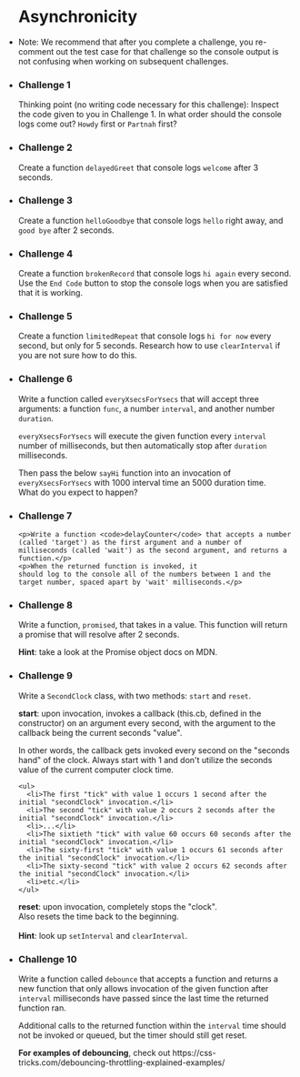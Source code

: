 <ul id="instruct">
      <h1>Asynchronicity</h1>

<li>

Note: We recommend that after you complete a challenge, you re-comment out the test case for that challenge so the console output is not confusing when working on subsequent challenges.

</li>

<li>

  <h3>Challenge 1</h3>

Thinking point (no writing code necessary for this challenge): Inspect the code given to you in Challenge 1. In what order should the console logs come out? <code>Howdy</code> first or <code>Partnah</code> first?

</li>

<li>

  <h3>Challenge 2</h3>

Create a function <code>delayedGreet</code> that console logs <code>welcome</code> after 3 seconds.

</li>

<li>

  <h3>Challenge 3</h3>

Create a function <code>helloGoodbye</code> that console logs <code>hello</code> right away, and <code>good bye</code> after 2 seconds.

</li>

<li>

  <h3>Challenge 4</h3>

Create a function <code>brokenRecord</code> that console logs <code>hi again</code> every second. Use the <code>End Code</code> button to stop the console logs when you are satisfied that it is working.

</li>

<li>

  <h3>Challenge 5</h3>

Create a function <code>limitedRepeat</code> that console logs <code>hi for now</code> every second, but only for 5 seconds. Research how to use <code>clearInterval</code> if you are not sure how to do this.

</li>

<li>

  <h3>Challenge 6</h3>

  <p>Write a function called <code>everyXsecsForYsecs</code> that will accept three arguments: a function <code>func</code>, a number <code>interval</code>, and another number <code>duration</code>.</p>
  <p><code>everyXsecsForYsecs</code> will execute the given function every <code>interval</code> number of milliseconds, but then automatically stop after <code>duration</code> milliseconds.</p>
  <p>Then pass the below <code>sayHi</code> function into an invocation of <code>everyXsecsForYsecs</code> with 1000 interval time an 5000 duration time.<br>What do you expect to happen?</p>

</li>

<li>

  <h3>Challenge 7</h3>

    <p>Write a function <code>delayCounter</code> that accepts a number (called 'target') as the first argument and a number of
    milliseconds (called 'wait') as the second argument, and returns a function.</p>
    <p>When the returned function is invoked, it
    should log to the console all of the numbers between 1 and the target number, spaced apart by 'wait' milliseconds.</p>

</li>

<li>

  <h3>Challenge 8</h3>

  <p>Write a function, <code>promised</code>, that takes in a value. This function will return a promise that will resolve after 2 seconds.</p>
  <p><b>Hint</b>: take a look at the Promise object docs on MDN.</p>

</li>

<li>

  <h3>Challenge 9</h3>

Write a <code>SecondClock</code> class, with two methods: <code>start</code> and <code>reset</code>.
​

  <p><b>start</b>: upon invocation, invokes a callback (this.cb, defined in the constructor)
  on an argument every second, with the argument to the callback being the current seconds "value".</p>

  <p>In other words, the callback gets invoked every second on the "seconds hand" of
  the clock. Always start with 1 and don't utilize the seconds value of the current
  computer clock time.</p>

    <ul>
      <li>The first "tick" with value 1 occurs 1 second after the initial "secondClock" invocation.</li>
      <li>The second "tick" with value 2 occurs 2 seconds after the initial "secondClock" invocation.</li>
      <li>...</li>
      <li>The sixtieth "tick" with value 60 occurs 60 seconds after the initial "secondClock" invocation.</li>
      <li>The sixty-first "tick" with value 1 occurs 61 seconds after the initial "secondClock" invocation.</li>
      <li>The sixty-second "tick" with value 2 occurs 62 seconds after the initial "secondClock" invocation.</li>
      <li>etc.</li>
    </ul>

  <p><b>reset</b>: upon invocation, completely stops the "clock".<br>
  Also resets the time back to the beginning.<br>
  ​<br><b>Hint</b>: look up <code>setInterval</code> and <code>clearInterval</code>.</p>
</li>

<li>

  <h3>Challenge 10</h3>

  <p>Write a function called <code>debounce</code> that accepts a function and returns a new function that only allows invocation of the given function after <code>interval</code> milliseconds have passed since the last time the returned function ran.</p>
  <p>Additional calls to the returned function within the <code>interval</code> time should not be invoked or queued, but the timer should still get reset.</p>
  <p><b>For examples of debouncing</b>, check out https://css-tricks.com/debouncing-throttling-explained-examples/</p>

</li>

